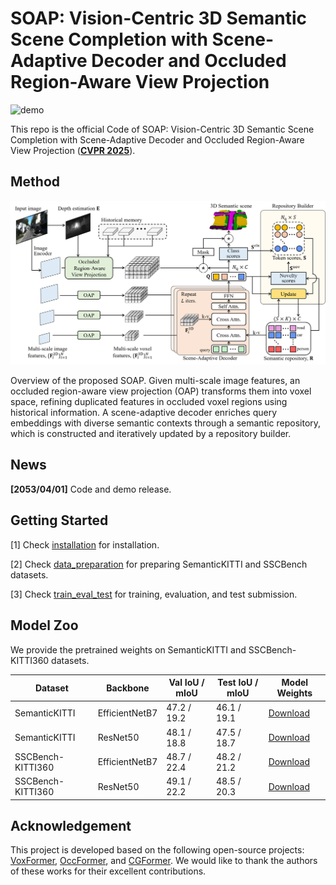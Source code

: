 # SOAP: Vision-Centric 3D Semantic Scene Completion with Scene-Adaptive Decoder and Occluded Region-Aware View Projection
![demo](https://github.com/gywns6287/SOAP/blob/main/assets/best_prediction.gif)

This repo is the official Code of SOAP: Vision-Centric 3D Semantic Scene Completion with Scene-Adaptive Decoder and Occluded Region-Aware View Projection (**[CVPR 2025]([link](https://openaccess.thecvf.com/content/CVPR2025/papers/Lee_SOAP_Vision-Centric_3D_Semantic_Scene_Completion_with_Scene-Adaptive_Decoder_and_CVPR_2025_paper.pdf))**).

## Method
![model](https://github.com/gywns6287/SOAP/blob/main/assets/model.png)

Overview of the proposed SOAP. Given multi-scale image features, an occluded region-aware view projection (OAP) transforms  them into voxel space, refining duplicated features in occluded voxel regions using historical information. A scene-adaptive decoder enriches query embeddings with diverse semantic contexts through a semantic repository, which is constructed and iteratively updated by  a repository builder.

## News
**[2053/04/01]**  Code and demo release.

## Getting Started
[1] Check [installation](https://github.com/gywns6287/SOAP/blob/main/docs/Installation.md) for installation.

[2] Check [data_preparation](https://github.com/gywns6287/SOAP/blob/main/docs/Dataset.md) for preparing SemanticKITTI and SSCBench datasets.

[3] Check [train_eval_test](https://github.com/gywns6287/SOAP/blob/main/docs/train_eval_test.md) for training, evaluation, and test submission.


## Model Zoo
We provide the pretrained weights on SemanticKITTI and SSCBench-KITTI360 datasets. 

| Dataset             | Backbone     | Val IoU / mIoU | Test IoU / mIoU | Model Weights |
|---------------------|--------------|----------------|------------------|----------------|
| SemanticKITTI       | EfficientNetB7 | 47.2 / 19.2    | 46.1 / 19.1       | [Download](https://drive.google.com/file/d/1MQt6FoVI7xRoseC97UWmOt0zhp3nNrgU/view?usp=drive_link) |
| SemanticKITTI       | ResNet50 | 48.1 / 18.8    | 47.5 / 18.7       | [Download](https://drive.google.com/file/d/13HeZdzJNb0ld-i2-L_BCth7z9M9FswQW/view?usp=drive_link) |
| SSCBench-KITTI360 | EfficientNetB7 | 48.7 / 22.4   | 48.2 / 21.2       | [Download](https://drive.google.com/file/d/1A72mzz-I5E5heOaQt3w35TFPSoeigodJ/view?usp=drive_link) |
| SSCBench-KITTI360       | ResNet50 | 49.1 / 22.2  | 48.5 / 20.3       | [Download](https://drive.google.com/file/d/1OqH8Rbiq5m_mMmOaaPMWsLPtd1rn3R30/view?usp=drive_link) |


## Acknowledgement
This project is developed based on the following open-source projects: [VoxFormer](https://github.com/NVlabs/VoxFormer), [OccFormer](https://github.com/zhangyp15/OccFormer), and [CGFormer](https://github.com/pkqbajng/CGFormer).
We would like to thank the authors of these works for their excellent contributions.
